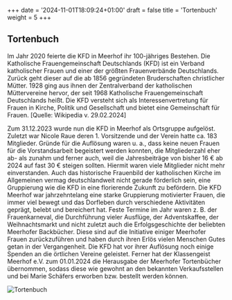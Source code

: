 +++
date = '2024-11-01T18:09:24+01:00'
draft = false
title = 'Tortenbuch'
weight = 5
+++

## Tortenbuch  

Im Jahr 2020 feierte die KFD in Meerhof ihr 100-jähriges Bestehen. 
Die Katholische Frauengemeinschaft Deutschlands (KFD) ist ein Verband katholischer Frauen und einer der größten Frauenverbände Deutschlands. Zurück geht dieser auf die ab 1856 gegründeten Bruderschaften christlicher Mütter. 1928 ging aus ihnen der Zentralverband der katholischen Müttervereine hervor, der seit 1968 Katholische Frauengemeinschaft Deutschlands heißt. Die KFD versteht sich als Interessenvertretung für Frauen in Kirche, Politik und Gesellschaft und bietet eine Gemeinschaft für Frauen. [Quelle: Wikipedia v. 29.02.2024] 

Zum 31.12.2023 wurde nun die KFD in Meerhof als Ortsgruppe aufgelöst. Zuletzt war Nicole Raue deren 1. Vorsitzende und der Verein hatte ca. 183 Mitglieder.
Gründe für die Auflösung waren u. a., dass keine neuen Frauen für die Vorstandsarbeit begeistert werden konnten, die Mitgliederzahl eher ab- als zunahm und ferner auch, weil die Jahresbeiträge von bisher 16 € ab 2024 auf fast 30 € steigen sollten. Hiermit waren viele Mitglieder nicht mehr einverstanden. Auch das historische Frauenbild der katholischen Kirche im Allgemeinen vermag deutschlandweit nicht gerade förderlich sein, eine Gruppierung wie die KFD in eine florierende Zukunft zu befördern.
Die KFD Meerhof war jahrzehntelang eine starke Gruppierung motivierter Frauen, die immer viel bewegt und das Dorfleben durch verschiedene Aktivitäten geprägt, belebt und bereichert hat. Feste Termine im Jahr waren z. B. der Frauenkarneval, die Durchführung vieler Ausflüge, der Adventskaffee, der Weihnachtsmarkt und nicht zuletzt auch die Erfolgsgeschichte der beliebten Meerhofer Backbücher. Diese sind auf die Initiative einiger Meerhofer Frauen zurückzuführen und haben durch ihren Erlös vielen Menschen Gutes getan in der Vergangenheit.
Die KFD hat vor ihrer Auflösung noch einige Spenden an die örtlichen Vereine geleistet. Ferner hat der Klassengeist Meerhof e.V. zum 01.01.2024 die Herausgabe der Meerhofer Tortenbücher übernommen, sodass diese wie gewohnt an den bekannten Verkaufsstellen und bei Marie Schäfers erworben bzw. bestellt werden können.

![Tortenbuch](Tortenbuch.jpg "Das erste Tortenbuch")
